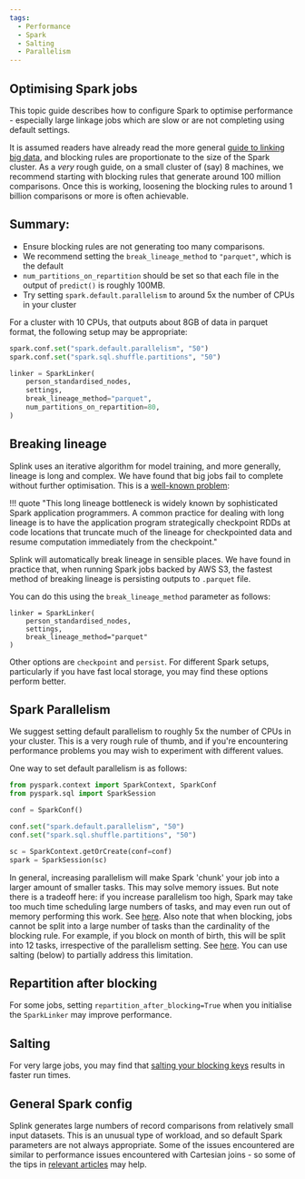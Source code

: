 ```yaml
---
tags:
  - Performance
  - Spark
  - Salting
  - Parallelism
---
```


## Optimising Spark jobs

This topic guide describes how to configure Spark to optimise performance - especially large linkage jobs which are slow or are not completing using default settings.

It is assumed readers have already read the more general [guide to linking big data](https://moj-analytical-services.github.io/splink/topic_guides/drivers_of_performance.html), and blocking rules are proportionate to the size of the Spark cluster. As a _very_ rough guide, on a small cluster of (say) 8 machines, we recommend starting with blocking rules that generate around 100 million comparisons. Once this is working, loosening the blocking rules to around 1 billion comparisons or more is often achievable.

## Summary:

- Ensure blocking rules are not generating too many comparisons.
- We recommend setting the `break_lineage_method` to `"parquet"`, which is the default
- `num_partitions_on_repartition` should be set so that each file in the output of `predict()` is roughly 100MB.
- Try setting `spark.default.parallelism` to around 5x the number of CPUs in your cluster

For a cluster with 10 CPUs, that outputs about 8GB of data in parquet format, the following setup may be appropriate:

```python
spark.conf.set("spark.default.parallelism", "50")
spark.conf.set("spark.sql.shuffle.partitions", "50")

linker = SparkLinker(
    person_standardised_nodes,
    settings,
    break_lineage_method="parquet",
    num_partitions_on_repartition=80,
)
```

## Breaking lineage

Splink uses an iterative algorithm for model training, and more generally, lineage is long and complex. We have found that big jobs fail to complete without further optimisation. This is a [well-known problem](https://www.pdl.cmu.edu/PDL-FTP/Storage/CMU-PDL-18-101.pdf):

!!! quote
    "This long lineage bottleneck is widely known by sophisticated Spark application programmers. A common practice for dealing with long lineage is to have the application program strategically checkpoint RDDs at code locations that truncate much of the lineage for checkpointed data and resume computation immediately from the checkpoint."

Splink will automatically break lineage in sensible places. We have found in practice that, when running Spark jobs backed by AWS S3, the fastest method of breaking lineage is persisting outputs to `.parquet` file.

You can do this using the `break_lineage_method` parameter as follows:

```
linker = SparkLinker(
    person_standardised_nodes,
    settings,
    break_lineage_method="parquet"
)

```

Other options are `checkpoint` and `persist`. For different Spark setups, particularly if you have fast local storage, you may find these options perform better.

## Spark Parallelism

We suggest setting default parallelism to roughly 5x the number of CPUs in your cluster. This is a very rough rule of thumb, and if you're encountering performance problems you may wish to experiment with different values.

One way to set default parallelism is as follows:

```python
from pyspark.context import SparkContext, SparkConf
from pyspark.sql import SparkSession

conf = SparkConf()

conf.set("spark.default.parallelism", "50")
conf.set("spark.sql.shuffle.partitions", "50")

sc = SparkContext.getOrCreate(conf=conf)
spark = SparkSession(sc)
```

In general, increasing parallelism will make Spark 'chunk' your job into a larger amount of smaller tasks. This may solve memory issues. But note there is a tradeoff here: if you increase parallelism too high, Spark may take too much time scheduling large numbers of tasks, and may even run out of memory performing this work. See [here](https://stackoverflow.com/a/58251799/1779128). Also note that when blocking, jobs cannot be split into a large number of tasks than the cardinality of the blocking rule. For example, if you block on month of birth, this will be split into 12 tasks, irrespective of the parallelism setting. See [here](https://stackoverflow.com/questions/61073551/increase-parallelism-of-reading-a-parquet-file-spark-optimize-self-join/61077643#61077643). You can use salting (below) to partially address this limitation.

## Repartition after blocking

For some jobs, setting `repartition_after_blocking=True` when you initialise the `SparkLinker` may improve performance.

## Salting

For very large jobs, you may find that [salting your blocking keys](https://moj-analytical-services.github.io/splink/topic_guides/salting.html) results in faster run times.

## General Spark config

Splink generates large numbers of record comparisons from relatively small input datasets. This is an unusual type of workload, and so default Spark parameters are not always appropriate. Some of the issues encountered are similar to performance issues encountered with Cartesian joins - so some of the tips in [relevant articles](https://www.google.com/search?q=optimising+cartesian+join+spark) may help.
